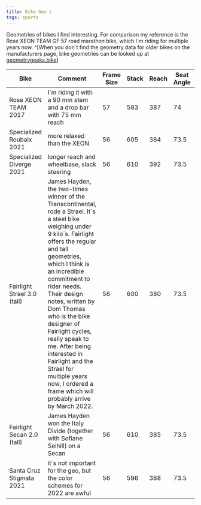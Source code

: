 ```yaml
---
title: Bike Geo´s
tags: sports
---
```

Geometries of bikes I find interesting. For comparison my reference is the <span class="bg-primary-5">Rose XEON TEAM GF 57 road marathon bike</span>, which I´m riding for multiple years now. ^[When you don´t find the geometry data for older bikes on the manufacturers page, bike geometries can be looked up at [geometrygeeks.bike](https://geometrygeeks.bike)]

<div class="full-bleed pdx">
<table class="mrx-auto">
<thead>
<tr><th>Bike</th><th>Comment</th><th>Frame Size</th><th>Stack</th><th>Reach</th><th>Seat Angle</th><th>Head Angle</th><th>Trail</th><th>Chain Stays</th><th>Wheelbase</th><th>BB Drop</th><th>BB Threaded</th></tr>
</thead>
<tbody>
<tr class="bg-primary-5"><td>Rose XEON TEAM 2017</td><td>I´m riding it with a 90 mm stem and a drop bar with 75 mm reach</td><td>57</td><td>583</td><td>387</td><td>74</td><td>73</td><td></td><td>410</td><td>1001</td><td></td><td>No</td></tr>
<tr><td>Specialized Roubaix 2021</td><td>more relaxed than the XEON</td><td>56</td><td>605</td><td>384</td><td>73.5</td><td>73.5</td><td>55</td><td>415</td><td>995</td><td>76</td><td>Yes</td></tr>
<tr><td>Specialized Diverge 2021</td><td>longer reach and wheelbase, slack steering</td><td>56</td><td>610</td><td>392</td><td>73.5</td><td>71.75</td><td>57</td><td>425</td><td>1042</td><td>80</td><td>Yes</td></tr>
<tr class="bg-accent-four-5"><td>Fairlight Strael 3.0 (tall)</td><td>James Hayden, the two-times winner of the Transcontinental, rode a Strael. It´s a steel bike weighing under 9 kilo´s. Fairlight offers the regular and tall geometries, which I think is an incredible commitment to rider needs. Their design notes, written by Dom Thomas who is the bike designer of Fairlight cycles, really speak to me. After being interested in Fairlight and the Strael for multiple years now, I ordered a frame which will probably arrive by March 2022.</td><td>56</td><td>600</td><td>380</td><td>73.5</td><td>73</td><td>57</td><td>418</td><td>1002</td><td>68</td><td>Yes</td></tr>
<tr><td>Fairlight Secan 2.0 (tall)</td><td>James Hayden won the Italy Divide (together with Sofiane Seihill) on a Secan</td><td>56</td><td>610</td><td>385</td><td>73.5</td><td>72</td><td>60.7</td><td>430</td><td>1034</td><td>77</td><td>Yes</td></tr>
<tr><td>Santa Cruz Stigmata 2021</td><td>it´s not important for the geo, but the color schemes for 2022 are awful</td><td>56</td><td>596</td><td>388</td><td>73.5</td><td>72</td><td>57</td><td>425</td><td>1025</td><td>72</td><td>Yes</td></tr>
<tbody>
</table>
</div>
